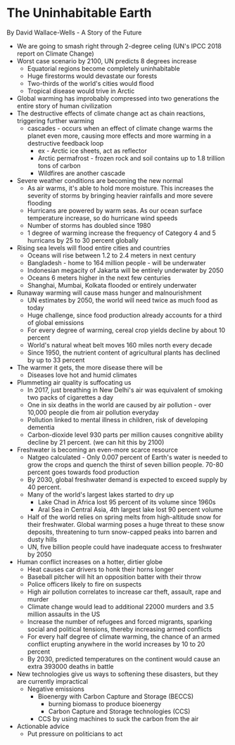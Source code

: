# The Uninhabitable Earth

By David Wallace-Wells - A Story of the Future

- We are going to smash right through 2-degree celing (UN's IPCC 2018 report on Climate Change)
- Worst case scenario by 2100, UN predicts 8 degrees increase
  - Equatorial regions become completely uninhabitable
  - Huge firestorms would devastate our forests
  - Two-thirds of the world's cities would flood
  - Tropical disease would trive in Arctic
- Global warming has improbably compressed into two generations the entire story of human civilization
- The destructive effects of climate change act as chain reactions, triggering further warming
  - cascades - occurs when an effect of climate change warms the planet even more, causing more effects and more warming in a destructive feedback loop
    - ex - Arctic ice sheets, act as reflector
    - Arctic permafrost - frozen rock and soil contains up to 1.8 trillion tons of carbon
    - Wildfires are another cascade
- Severe weather conditions are becoming the new normal
  - As air warms, it's able to hold more moisture. This increases the severity of storms by bringing heavier rainfalls and more severe flooding
  - Hurricans are powered by warm seas. As our ocean surface temperature increase, so do hurricane wind speeds
  - Number of storms has doubled since 1980
  - 1 degree of warming increase the frequency of Category 4 and 5 hurricans by 25 to 30 percent globally
- Rising sea levels will flood entire cities and countries
  - Oceans will rise between 1.2 to 2.4 meters in next century
  - Bangladesh - home to 164 million people - will be underwater
  - Indonesian megacity of Jakarta will be entirely underwater by 2050
  - Oceans 6 meters higher in the next few centuries
  - Shanghai, Mumbai, Kolkata flooded or entirely underwater
- Runaway warming will cause mass hunger and malnourishment
  - UN estimates by 2050, the world will need twice as much food as today
  - Huge challenge, since food production already accounts for a third of global emissions
  - For every degree of warming, cereal crop yields decline by about 10 percent
  - World's natural wheat belt moves 160 miles north every decade
  - Since 1950, the nutrient content of agricultural plants has declined by up to 33 percent
- The warmer it gets, the more disease there will be
  - Diseases love hot and humid climates
- Plummeting air quality is suffocating us
  - In 2017, just breathing in New Delhi's air was equivalent of smoking two packs of cigarettes a day
  - One in six deaths in the world are caused by air pollution - over 10,000 people die from air pollution everyday
  - Pollution linked to mental illness in children, risk of developing dementia
  - Carbon-dioxide level 930 parts per million causes congnitive ability decline by 21 percent. (we can hit this by 2100)
- Freshwater is becoming an even-more scarce resource
  - Natgeo calculated - Only 0.007 percent of Earth's water is needed to grow the crops and quench the thirst of seven billion people. 70-80 percent goes towards food production
  - By 2030, global freshwater demand is expected to exceed supply by 40 percent.
  - Many of the world's largest lakes started to dry up
    - Lake Chad in Africa lost 95 percent of its volume since 1960s
    - Aral Sea in Central Asia, 4th largest lake lost 90 percent volume
  - Half of the world relies on spring melts from high-altitude snow for their freshwater. Global warming poses a huge threat to these snow deposits, threatening to turn snow-capped peaks into barren and dusty hills
  - UN, five billion people could have inadequate access to freshwater by 2050
- Human conflict increases on a hotter, dirtier globe
  - Heat causes car drivers to honk their horns longer
  - Baseball pitcher will hit an opposition batter with their throw
  - Police officers likely to fire on suspects
  - High air pollution correlates to increase car theft, assault, rape and murder
  - Climate change would lead to additional 22000 murders and 3.5 million assaults in the US
  - Increase the number of refugees and forced migrants, sparking social and political tensions, thereby increasing armed conflicts
  - For every half degree of climate warming, the chance of an armed conflict erupting anywhere in the world increases by 10 to 20 percent
  - By 2030, predicted temperatures on the continent would cause an extra 393000 deaths in battle
- New technologies give us ways to softening these disasters, but they are currently impractical
  - Negative emissions
    - Bioenergy with Carbon Capture and Storage (BECCS)
      - burning biomass to produce bioenergy
      - Carbon Capture and Storage technologies (CCS)
    - CCS by using machines to suck the carbon from the air
- Actionable advice
  - Put pressure on politicians to act
